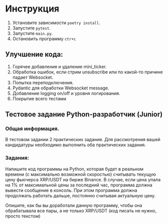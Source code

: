 # Инструкция
1. Установите зависимости `poetry install`.
2. Запустите `pytest`.
3. Запустите `main.py`.
4. Остановить программу `ctr+c`

## Улучшение кода:
1. Горячее добавления и удаление mini_ticker. 
2. Обработка ошибок, если стрим unsubscribe или по какой-то причине падает Websocket.
3. Попытка переподключения.
4. Pydantic для обработки Websocket message.
5. Добавление logging on/off и уровня логирования.
6. Покрытие всего тестами


## Тестовое задание Python-разработчик (Junior)  

### Общая информация.

В тестовом задании 2 практических задания. 
Для рассмотрения вашей кандидатуры необходимо выполнить оба практических задания. 



### Задания: 

Напишите код программы на Python, которая будет в реальном времени 
(с максимально возможной скоростью) считывать текущую цену фьючерса XRP/USDT 
на бирже Binance. 
В случае, если цена упала на 1% от максимальной цены за последний час, программа 
должна вывести сообщение в консоль. 
При этом программа должна продолжать работать дальше, постоянно считывая актуальную цену.

Опишите, как бы вы доработали данную программу, чтобы она обрабатывала все 
пары, а не только XRP/USDT (код писать не нужно, просто текстом)
